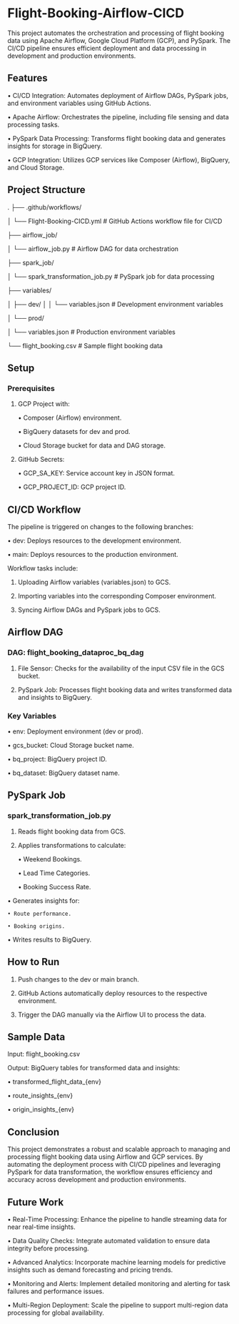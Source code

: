 # Flight-Booking-Airflow-CICD

This project automates the orchestration and processing of flight booking data using Apache Airflow, Google Cloud Platform (GCP), and PySpark. The CI/CD pipeline ensures efficient deployment and data processing in development and production environments.

## Features

•	CI/CD Integration: Automates deployment of Airflow DAGs, PySpark jobs, and environment variables using GitHub Actions.
 
•	Apache Airflow: Orchestrates the pipeline, including file sensing and data processing tasks.
 
•	PySpark Data Processing: Transforms flight booking data and generates insights for storage in BigQuery.
 
•	GCP Integration: Utilizes GCP services like Composer (Airflow), BigQuery, and Cloud Storage.
 
## Project Structure

.
├── .github/workflows/

│   └── Flight-Booking-CICD.yml    # GitHub Actions workflow file for CI/CD

├── airflow_job/

│   └── airflow_job.py             # Airflow DAG for data orchestration

├── spark_job/

│   └── spark_transformation_job.py # PySpark job for data processing

├── variables/

│   ├── dev/
│
│   └── variables.json         # Development environment variables

│   └── prod/

│       └── variables.json         # Production environment variables

└── flight_booking.csv             # Sample flight booking data


## Setup

### Prerequisites
	
 1.	GCP Project with:

   	• Composer (Airflow) environment.
	  
   	• BigQuery datasets for dev and prod.
	  
   	• Cloud Storage bucket for data and DAG storage.
   
2.	GitHub Secrets:
 
  	• GCP_SA_KEY: Service account key in JSON format.
	
  	• GCP_PROJECT_ID: GCP project ID.

## CI/CD Workflow

The pipeline is triggered on changes to the following branches:

	
 •	dev: Deploys resources to the development environment.
 
	
 •	main: Deploys resources to the production environment.

Workflow tasks include:
	
 1.	Uploading Airflow variables (variables.json) to GCS.
	
 2.	Importing variables into the corresponding Composer environment.
	
 3.	Syncing Airflow DAGs and PySpark jobs to GCS.

## Airflow DAG

### DAG: flight_booking_dataproc_bq_dag

1.	File Sensor: Checks for the availability of the input CSV file in the GCS bucket.

2.	PySpark Job: Processes flight booking data and writes transformed data and insights to BigQuery.

### Key Variables

•	env: Deployment environment (dev or prod).

•	gcs_bucket: Cloud Storage bucket name.
	
•	bq_project: BigQuery project ID.

•	bq_dataset: BigQuery dataset name.

## PySpark Job

### spark_transformation_job.py

1) Reads flight booking data from GCS.

2) Applies transformations to calculate:	

	• Weekend Bookings.
 	
	• Lead Time Categories.
 	
	• Booking Success Rate.

• Generates insights for:
	
 	• Route performance.
	
 	• Booking origins.

•	Writes results to BigQuery.

## How to Run
	
 1.	Push changes to the dev or main branch.
	
 2.	GitHub Actions automatically deploy resources to the respective environment.
	
 3.	Trigger the DAG manually via the Airflow UI to process the data.

## Sample Data

Input: flight_booking.csv

Output: BigQuery tables for transformed data and insights:
	
 •	transformed_flight_data_{env}
	
 •	route_insights_{env}
	
 •	origin_insights_{env}

## Conclusion

This project demonstrates a robust and scalable approach to managing and processing flight booking data using Airflow and GCP services. By automating the deployment process with CI/CD pipelines and leveraging PySpark for data transformation, the workflow ensures efficiency and accuracy across development and production environments.

## Future Work

•	Real-Time Processing: Enhance the pipeline to handle streaming data for near real-time insights.
	
•	Data Quality Checks: Integrate automated validation to ensure data integrity before processing.
	
•	Advanced Analytics: Incorporate machine learning models for predictive insights such as demand forecasting and pricing trends.
	
•	Monitoring and Alerts: Implement detailed monitoring and alerting for task failures and performance issues.
	
•	Multi-Region Deployment: Scale the pipeline to support multi-region data processing for global availability.
